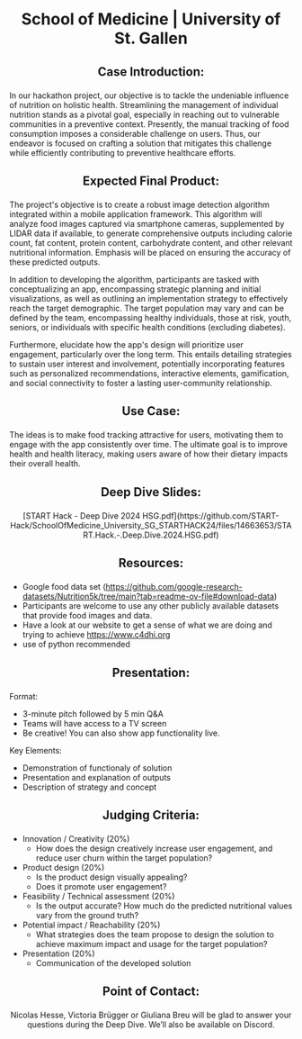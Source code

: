# <p align="center"> School of Medicine | University of St. Gallen </p>

## <p align="center"> Case Introduction: </p>

In our hackathon project, our objective is to tackle the undeniable influence of nutrition on holistic health. Streamlining the management of individual nutrition stands as a pivotal goal, especially in reaching out to vulnerable communities in a preventive context. Presently, the manual tracking of food consumption imposes a considerable challenge on users. Thus, our endeavor is focused on crafting a solution that mitigates this challenge while efficiently contributing to preventive healthcare efforts.

## <p align="center"> Expected Final Product: </p>

The project's objective is to create a robust image detection algorithm integrated within a mobile application framework. This algorithm will analyze food images captured via smartphone cameras, supplemented by LIDAR data if available, to generate comprehensive outputs including calorie count, fat content, protein content, carbohydrate content, and other relevant nutritional information. Emphasis will be placed on ensuring the accuracy of these predicted outputs.

In addition to developing the algorithm, participants are tasked with conceptualizing an app, encompassing strategic planning and initial visualizations, as well as outlining an implementation strategy to effectively reach the target demographic. The target population may vary and can be defined by the team, encompassing healthy individuals, those at risk, youth, seniors, or individuals with specific health conditions (excluding diabetes).

Furthermore, elucidate how the app's design will prioritize user engagement, particularly over the long term. This entails detailing strategies to sustain user interest and involvement, potentially incorporating features such as personalized recommendations, interactive elements, gamification, and social connectivity to foster a lasting user-community relationship.

## <p align="center"> Use Case: </p>

The ideas is to make food tracking attractive for users, motivating them to engage with the app consistently over time. The ultimate goal is to improve health and health literacy, making users aware of how their dietary impacts their overall health.

## <p align="center"> Deep Dive Slides: </p>

<p align="center"> [START Hack - Deep Dive 2024 HSG.pdf](https://github.com/START-Hack/SchoolOfMedicine_University_SG_STARTHACK24/files/14663653/START.Hack.-.Deep.Dive.2024.HSG.pdf)
 </p>


##  <p align="center"> Resources: </p>

- Google food data set (https://github.com/google-research-datasets/Nutrition5k/tree/main?tab=readme-ov-file#download-data) 
- Participants are welcome to use any other publicly available datasets that provide food images and data.    
- Have a look at our website to get a sense of what we are doing and trying to achieve https://www.c4dhi.org
- use of python recommended

## <p align="center"> Presentation: </p>

Format:
- 3-minute pitch followed by 5 min Q&A
- Teams will have access to a TV screen
- Be creative! You can also show app functionality live.

Key Elements:
- Demonstration of functionaly of solution
- Presentation and explanation of outputs
- Description of strategy and concept
  

## <p align="center"> Judging Criteria: </p>

- Innovation / Creativity (20%)
  - How does the design creatively increase user engagement, and reduce user churn within the target population?
- Product design (20%)
  - Is the product design visually appealing?
  - Does it promote user engagement?
- Feasibility / Technical assessment (20%)
  - Is the output accurate? How much do the predicted nutritional values vary from the ground truth?
- Potential impact / Reachability (20%)
  - What strategies does the team propose to design the solution to achieve maximum impact and usage for the target population? 
- Presentation (20%)
  - Communication of the developed solution


## <p align="center"> Point of Contact: </p>

<p align="center"> Nicolas Hesse, Victoria Brügger or Giuliana Breu will be glad to answer your questions during the Deep Dive. We’ll also be available on Discord. </p>

